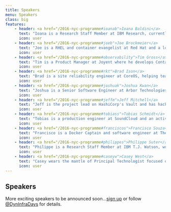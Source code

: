 ```yaml
---
title: Speakers
menu: Speakers
class: big
features:
    - header: <a href="/2016-nyc-programme#ioanab">Ioana Baldini</a>
      text: "Ioana is a Research Staff Member at IBM Research, currently working on serverless computing infrastructure."
      icon: user
    - header: <a href="/2016-nyc-programme#joeb">Joe Brockmeier</a>
      text: "Joe is a RHEL and container evangelist at Red Hat and a long-time participant in open source projects."
      icon: user
    - header: <a href="/2016-nyc-programme#observability">Tim Gross</a>
      text: "Tim is a Product Manager at Joyent where he develops ContainerPilot and application blueprints for the Autopilot Pattern."
      icon: user
    - header: <a href="/2016-nyc-programme#rkt">Brad Ison</a>
      text: "Brad is a site reliability engineer at CoreOS, helping teams deploy their web applications with Kubernetes and Quay."
      icon: user
    - header: <a href="/2016-nyc-programme#joshuak">Joshua Kwan</a>
      text: "Joshua is a Senior Software Engineer at Arbor Technologies, passionate about helping engineers get more done with less effort."
      icon: user
    - header: <a href="/2016-nyc-programme#jeffm">Jeff Mitchell</a>
      text: "Jeff is the project lead on HashiCorp's Vault and has hacked on dozens of open-source projects."
      icon: user
    - header: <a href="/2016-nyc-programme#tobiass">Tobias Schmidt</a>
      text: "Tobias is a production engineer at SoundCloud and an active contributor to the Prometheus and Kubernetes ecosystems."
      icon: user
    - header: <a href="/2016-nyc-programme#franciscos">Francisco Souza</a>
      text: "Francisco is a Docker Captain and software engineer at The New York Times."
      icon: user
    - header: <a href="/2016-nyc-programme#philippes">Philippe Suter</a>
      text: "Philippe is a Research Staff Member at IBM T.J. Watson, working on OpenWhisk."
      icon: user
    - header: <a href="/2016-nyc-programme#caseyw">Casey West</a>
      text: "Casey wears the mantle of Principal Technologist focused on Pivotal's Cloud Foundry Platform."
      icon: user
---
```


## Speakers

More exciting speakers to be announced soon...[sign up](/#connect) or follow [@DynInfraDays](https://twitter.com/DynInfraDays) for details.
